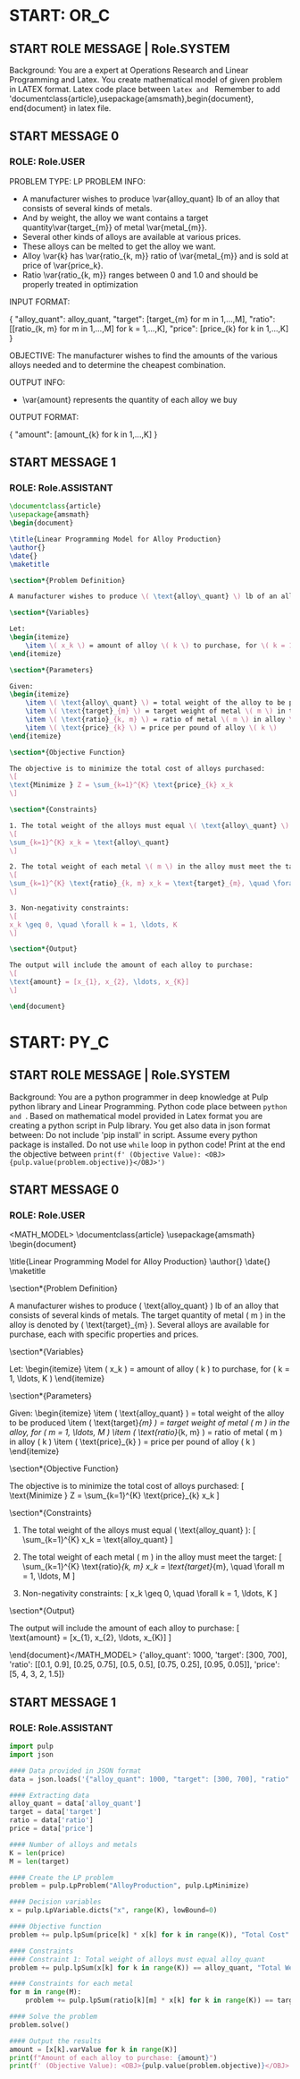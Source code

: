 # START: OR_C 
## START ROLE MESSAGE | Role.SYSTEM 
Background: You are a expert at Operations Research and Linear Programming and Latex. You create mathematical model of given problem in LATEX format. Latex code place between ```latex and ``` Remember to add 'documentclass{article},usepackage{amsmath},begin{document}, end{document} in latex file. 
## START MESSAGE 0 
### ROLE: Role.USER
<DESCRIPTION>
PROBLEM TYPE: LP
PROBLEM INFO:

- A manufacturer wishes to produce \var{alloy_quant} lb of an alloy that consists of several kinds of metals.
- And by weight, the alloy we want contains a target quantity\var{target_{m}} of metal \var{metal_{m}}.
- Several other kinds of alloys are available at various prices. 
- These alloys can be melted to get the alloy we want.
- Alloy \var{k} has \var{ratio_{k, m}} ratio of \var{metal_{m}} and is sold at price of \var{price_k}.
- Ratio \var{ratio_{k, m}} ranges between 0 and 1.0 and should be properly treated in optimization

INPUT FORMAT:

{
	"alloy_quant": alloy_quant,
	"target": [target_{m} for m in 1,...,M],
	"ratio": [[ratio_{k, m} for m in 1,...,M] for k = 1,...,K],
	"price": [price_{k} for k in 1,...,K]
}

OBJECTIVE: The manufacturer wishes to find the amounts of the various alloys needed and to determine the cheapest combination.

OUTPUT INFO:

- \var{amount} represents the quantity of each alloy we buy

OUTPUT FORMAT:

{
	"amount": [amount_{k} for k in 1,...,K]
}
</DESCRIPTION>


## START MESSAGE 1 
### ROLE: Role.ASSISTANT
```latex
\documentclass{article}
\usepackage{amsmath}
\begin{document}

\title{Linear Programming Model for Alloy Production}
\author{}
\date{}
\maketitle

\section*{Problem Definition}

A manufacturer wishes to produce \( \text{alloy\_quant} \) lb of an alloy that consists of several kinds of metals. The target quantity of metal \( m \) in the alloy is denoted by \( \text{target}_{m} \). Several alloys are available for purchase, each with specific properties and prices.

\section*{Variables}

Let:
\begin{itemize}
    \item \( x_k \) = amount of alloy \( k \) to purchase, for \( k = 1, \ldots, K \)
\end{itemize}

\section*{Parameters}

Given:
\begin{itemize}
    \item \( \text{alloy\_quant} \) = total weight of the alloy to be produced
    \item \( \text{target}_{m} \) = target weight of metal \( m \) in the alloy, for \( m = 1, \ldots, M \)
    \item \( \text{ratio}_{k, m} \) = ratio of metal \( m \) in alloy \( k \)
    \item \( \text{price}_{k} \) = price per pound of alloy \( k \)
\end{itemize}

\section*{Objective Function}

The objective is to minimize the total cost of alloys purchased:
\[
\text{Minimize } Z = \sum_{k=1}^{K} \text{price}_{k} x_k
\]

\section*{Constraints}

1. The total weight of the alloys must equal \( \text{alloy\_quant} \):
\[
\sum_{k=1}^{K} x_k = \text{alloy\_quant}
\]

2. The total weight of each metal \( m \) in the alloy must meet the target:
\[
\sum_{k=1}^{K} \text{ratio}_{k, m} x_k = \text{target}_{m}, \quad \forall m = 1, \ldots, M
\]

3. Non-negativity constraints:
\[
x_k \geq 0, \quad \forall k = 1, \ldots, K
\]

\section*{Output}

The output will include the amount of each alloy to purchase:
\[
\text{amount} = [x_{1}, x_{2}, \ldots, x_{K}]
\]

\end{document}
```

# START: PY_C 
## START ROLE MESSAGE | Role.SYSTEM 
Background: You are a python programmer in deep knowledge at Pulp python library and Linear Programming. Python code place between ```python and ```. Based on mathematical model provided in Latex format you are creating a python script in Pulp library. You get also data in json format between: <DATA></DATA> Do not include 'pip install' in script. Assume every python package is installed. Do not use `while` loop in python code! Print at the end the objective between <OBJ></OBJ> `print(f' (Objective Value): <OBJ>{pulp.value(problem.objective)}</OBJ>')` 
## START MESSAGE 0 
### ROLE: Role.USER
<MATH_MODEL>
\documentclass{article}
\usepackage{amsmath}
\begin{document}

\title{Linear Programming Model for Alloy Production}
\author{}
\date{}
\maketitle

\section*{Problem Definition}

A manufacturer wishes to produce \( \text{alloy\_quant} \) lb of an alloy that consists of several kinds of metals. The target quantity of metal \( m \) in the alloy is denoted by \( \text{target}_{m} \). Several alloys are available for purchase, each with specific properties and prices.

\section*{Variables}

Let:
\begin{itemize}
    \item \( x_k \) = amount of alloy \( k \) to purchase, for \( k = 1, \ldots, K \)
\end{itemize}

\section*{Parameters}

Given:
\begin{itemize}
    \item \( \text{alloy\_quant} \) = total weight of the alloy to be produced
    \item \( \text{target}_{m} \) = target weight of metal \( m \) in the alloy, for \( m = 1, \ldots, M \)
    \item \( \text{ratio}_{k, m} \) = ratio of metal \( m \) in alloy \( k \)
    \item \( \text{price}_{k} \) = price per pound of alloy \( k \)
\end{itemize}

\section*{Objective Function}

The objective is to minimize the total cost of alloys purchased:
\[
\text{Minimize } Z = \sum_{k=1}^{K} \text{price}_{k} x_k
\]

\section*{Constraints}

1. The total weight of the alloys must equal \( \text{alloy\_quant} \):
\[
\sum_{k=1}^{K} x_k = \text{alloy\_quant}
\]

2. The total weight of each metal \( m \) in the alloy must meet the target:
\[
\sum_{k=1}^{K} \text{ratio}_{k, m} x_k = \text{target}_{m}, \quad \forall m = 1, \ldots, M
\]

3. Non-negativity constraints:
\[
x_k \geq 0, \quad \forall k = 1, \ldots, K
\]

\section*{Output}

The output will include the amount of each alloy to purchase:
\[
\text{amount} = [x_{1}, x_{2}, \ldots, x_{K}]
\]

\end{document}</MATH_MODEL>
<DATA>
{'alloy_quant': 1000, 'target': [300, 700], 'ratio': [[0.1, 0.9], [0.25, 0.75], [0.5, 0.5], [0.75, 0.25], [0.95, 0.05]], 'price': [5, 4, 3, 2, 1.5]}</DATA>


## START MESSAGE 1 
### ROLE: Role.ASSISTANT
```python
import pulp
import json

#### Data provided in JSON format
data = json.loads('{"alloy_quant": 1000, "target": [300, 700], "ratio": [[0.1, 0.9], [0.25, 0.75], [0.5, 0.5], [0.75, 0.25], [0.95, 0.05]], "price": [5, 4, 3, 2, 1.5]}')

#### Extracting data
alloy_quant = data['alloy_quant']
target = data['target']
ratio = data['ratio']
price = data['price']

#### Number of alloys and metals
K = len(price)
M = len(target)

#### Create the LP problem
problem = pulp.LpProblem("AlloyProduction", pulp.LpMinimize)

#### Decision variables
x = pulp.LpVariable.dicts("x", range(K), lowBound=0)

#### Objective function
problem += pulp.lpSum(price[k] * x[k] for k in range(K)), "Total Cost"

#### Constraints
#### Constraint 1: Total weight of alloys must equal alloy_quant
problem += pulp.lpSum(x[k] for k in range(K)) == alloy_quant, "Total Weight Constraint"

#### Constraints for each metal
for m in range(M):
    problem += pulp.lpSum(ratio[k][m] * x[k] for k in range(K)) == target[m], f"Metal_{m+1}_Constraint"

#### Solve the problem
problem.solve()

#### Output the results
amount = [x[k].varValue for k in range(K)]
print(f"Amount of each alloy to purchase: {amount}")
print(f' (Objective Value): <OBJ>{pulp.value(problem.objective)}</OBJ>')
```

